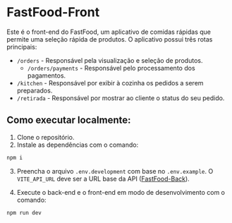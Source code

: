 # FastFood-Front

Este é o front-end do FastFood, um aplicativo de comidas rápidas que permite uma seleção rápida de produtos. O aplicativo possui três rotas principais:

+ `/orders` - Responsável pela visualização e seleção de produtos.
   - `/orders/payments` - Responsável pelo processamento dos pagamentos.
+ `/kitchen` - Responsável por exibir à cozinha os pedidos a serem preparados.
+ `/retirada` - Responsável por mostrar ao cliente o status do seu pedido.

## Como executar localmente:

1. Clone o repositório.
2. Instale as dependências com o comando:
```bash
npm i
```
3. Preencha o arquivo `.env.development` com base no `.env.example`. O `VITE_API_URL` deve ser a URL base da API ([FastFood-Back](https://github.com/XxFULLDLCxX/FastFood-Back)).
  
4. Execute o back-end e o front-end em modo de desenvolvimento com o comando:
```bash
npm run dev
```
